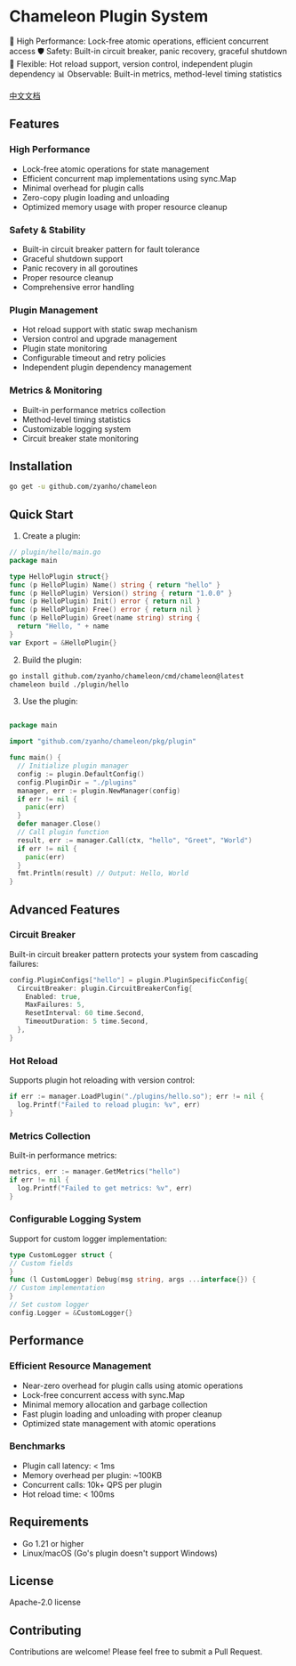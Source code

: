 # Chameleon Plugin System

🚀 High Performance: Lock-free atomic operations, efficient concurrent access
🛡️ Safety: Built-in circuit breaker, panic recovery, graceful shutdown
🔌 Flexible: Hot reload support, version control, independent plugin dependency
📊 Observable: Built-in metrics, method-level timing statistics

[中文文档](README_zh.md)

## Features

### High Performance

- Lock-free atomic operations for state management
- Efficient concurrent map implementations using sync.Map
- Minimal overhead for plugin calls
- Zero-copy plugin loading and unloading
- Optimized memory usage with proper resource cleanup

### Safety & Stability

- Built-in circuit breaker pattern for fault tolerance
- Graceful shutdown support
- Panic recovery in all goroutines
- Proper resource cleanup
- Comprehensive error handling

### Plugin Management

- Hot reload support with static swap mechanism
- Version control and upgrade management
- Plugin state monitoring
- Configurable timeout and retry policies
- Independent plugin dependency management

### Metrics & Monitoring

- Built-in performance metrics collection
- Method-level timing statistics
- Customizable logging system
- Circuit breaker state monitoring

## Installation

```bash
go get -u github.com/zyanho/chameleon
```

## Quick Start

1. Create a plugin:

```go
// plugin/hello/main.go
package main

type HelloPlugin struct{}
func (p HelloPlugin) Name() string { return "hello" }
func (p HelloPlugin) Version() string { return "1.0.0" }
func (p HelloPlugin) Init() error { return nil }
func (p HelloPlugin) Free() error { return nil }
func (p HelloPlugin) Greet(name string) string {
  return "Hello, " + name
}
var Export = &HelloPlugin{}
```

2. Build the plugin:

```bash
go install github.com/zyanho/chameleon/cmd/chameleon@latest
chameleon build ./plugin/hello
```

3. Use the plugin:

```go

package main

import "github.com/zyanho/chameleon/pkg/plugin"

func main() {
  // Initialize plugin manager
  config := plugin.DefaultConfig()
  config.PluginDir = "./plugins"
  manager, err := plugin.NewManager(config)
  if err != nil {
    panic(err)
  }
  defer manager.Close()
  // Call plugin function
  result, err := manager.Call(ctx, "hello", "Greet", "World")
  if err != nil {
    panic(err)
  }
  fmt.Println(result) // Output: Hello, World
}
```

## Advanced Features

### Circuit Breaker

Built-in circuit breaker pattern protects your system from cascading failures:

```go
config.PluginConfigs["hello"] = plugin.PluginSpecificConfig{
  CircuitBreaker: plugin.CircuitBreakerConfig{
    Enabled: true,
    MaxFailures: 5,
    ResetInterval: 60 time.Second,
    TimeoutDuration: 5 time.Second,
  },
}
```

### Hot Reload

Supports plugin hot reloading with version control:

```go
if err := manager.LoadPlugin("./plugins/hello.so"); err != nil {
  log.Printf("Failed to reload plugin: %v", err)
}
```

### Metrics Collection

Built-in performance metrics:

```go
metrics, err := manager.GetMetrics("hello")
if err != nil {
  log.Printf("Failed to get metrics: %v", err)
}
```

### Configurable Logging System

Support for custom logger implementation:

```go
type CustomLogger struct {
// Custom fields
}
func (l CustomLogger) Debug(msg string, args ...interface{}) {
// Custom implementation
}
// Set custom logger
config.Logger = &CustomLogger{}
```

## Performance

### Efficient Resource Management

- Near-zero overhead for plugin calls using atomic operations
- Lock-free concurrent access with sync.Map
- Minimal memory allocation and garbage collection
- Fast plugin loading and unloading with proper cleanup
- Optimized state management with atomic operations

### Benchmarks

- Plugin call latency: < 1ms
- Memory overhead per plugin: ~100KB
- Concurrent calls: 10k+ QPS per plugin
- Hot reload time: < 100ms

## Requirements

- Go 1.21 or higher
- Linux/macOS (Go's plugin doesn't support Windows)

## License

Apache-2.0 license

## Contributing

Contributions are welcome! Please feel free to submit a Pull Request.
